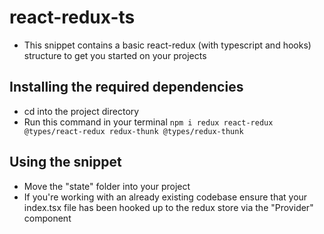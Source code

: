# react-redux-ts

- This snippet contains a basic react-redux (with typescript and hooks) structure to get you started on your projects

## Installing the required dependencies

- cd into the project directory
- Run this command in your terminal ```npm i redux react-redux @types/react-redux redux-thunk @types/redux-thunk ```

## Using the snippet
- Move the "state" folder into your project
- If you're working with an already existing codebase ensure that your index.tsx file has been hooked up to the redux store via the "Provider" component